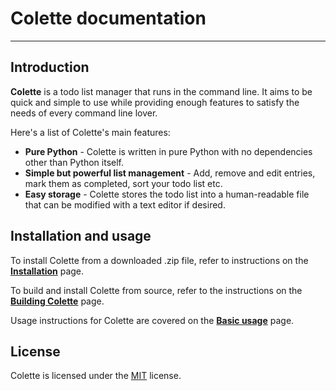 # Colette documentation

---

## Introduction

**Colette** is a todo list manager that runs in the command line. It aims to be quick and simple to use while providing enough features to satisfy the needs of every command line lover.

Here's a list of Colette's main features:

- **Pure Python** - Colette is written in pure Python with no dependencies other than Python itself.
- **Simple but powerful list management** - Add, remove and edit entries, mark them as completed, sort your todo list etc.
- **Easy storage** - Colette stores the todo list into a human-readable file that can be modified with a text editor if desired.

## Installation and usage

To install Colette from a downloaded .zip file, refer to instructions on the **[Installation](./installation.md)** page.

To build and install Colette from source, refer to the instructions on the **[Building Colette](building.md)** page.

Usage instructions for Colette are covered on the **[Basic usage](./basic_usage.md)** page.

## License

Colette is licensed under the [MIT](https://github.com/MFG38/colette/blob/main/LICENSE) license.